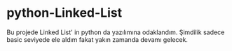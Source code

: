 # python-Linked-List

Bu projede Linked List' in python da yazılımına odaklandım. Şimdilik sadece basic seviyede ele aldım fakat yakın zamanda devamı gelecek.
